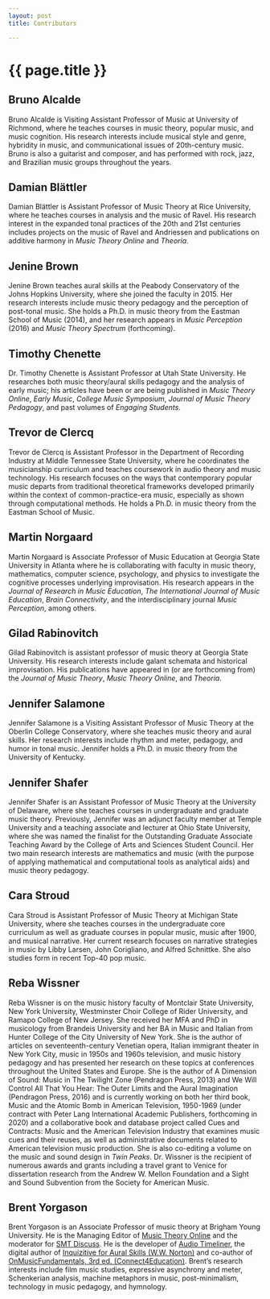 ```yaml
---
layout: post
title: Contributors

---
```


{{ page.title }}
================

## Bruno Alcalde

Bruno Alcalde is Visiting Assistant Professor of Music at University of Richmond, where he teaches courses in music theory, popular music, and music cognition. His research interests include musical style and genre, hybridity in music, and communicational issues of 20th-century music. Bruno is also a guitarist and composer, and has performed with rock, jazz, and Brazilian music groups throughout the years.

## Damian Blättler

Damian Blättler is Assistant Professor of Music Theory at Rice University, where he teaches courses in analysis and the music of Ravel. His research interest in the expanded tonal practices of the 20th and 21st centuries includes projects on the music of Ravel and Andriessen and publications on additive harmony in *Music Theory Online* and *Theoria*.

## Jenine Brown

Jenine Brown teaches aural skills at the Peabody Conservatory of the Johns Hopkins University, where she joined the faculty in 2015. Her research interests include music theory pedagogy and the perception of post-tonal music. She holds a Ph.D. in music theory from the Eastman School of Music (2014), and her research appears in *Music Perception* (2016) and *Music Theory Spectrum* (forthcoming).

## Timothy Chenette

Dr. Timothy Chenette is Assistant Professor at Utah State University. He researches both music theory/aural skills pedagogy and the analysis of early music; his articles have been or are being published in *Music Theory Online*, *Early Music*, *College Music Symposium*, *Journal of Music Theory Pedagogy*, and past volumes of *Engaging Students*.

## Trevor de Clercq

Trevor de Clercq is Assistant Professor in the Department of Recording Industry at Middle Tennessee State University, where he coordinates the musicianship curriculum and teaches coursework in audio theory and music technology. His research focuses on the ways that contemporary popular music departs from traditional theoretical frameworks developed primarily within the context of common-practice-era music, especially as shown through computational methods. He holds a Ph.D. in music theory from the Eastman School of Music.

## Martin Norgaard

Martin Norgaard is Associate Professor of Music Education at Georgia State University in Atlanta where he is collaborating with faculty in music theory, mathematics, computer science, psychology, and physics to investigate the cognitive processes underlying improvisation. His research appears in the *Journal of Research in Music Education*, *The International Journal of Music Education*, *Brain Connectivity*, and the interdisciplinary journal *Music Perception*, among others.

## Gilad Rabinovitch

Gilad Rabinovitch is assistant professor of music theory at Georgia State University. His research interests include galant schemata and historical improvisation. His publications have appeared in (or are forthcoming from) the *Journal of Music Theory*, *Music Theory Online*, and *Theoria*.

## Jennifer Salamone

Jennifer Salamone is a Visiting Assistant Professor of Music Theory at the Oberlin College Conservatory, where she teaches music theory and aural skills. Her research interests include rhythm and meter, pedagogy, and humor in tonal music. Jennifer holds a Ph.D. in music theory from the University of Kentucky.

## Jennifer Shafer

Jennifer Shafer is an Assistant Professor of Music Theory at the University of Delaware, where she teaches courses in undergraduate and graduate music theory. Previously, Jennifer was an adjunct faculty member at Temple University and a teaching associate and lecturer at Ohio State University, where she was named the finalist for the Outstanding Graduate Associate Teaching Award by the College of Arts and Sciences Student Council. Her two main research interests are mathematics and music (with the purpose of applying mathematical and computational tools as analytical aids) and music theory pedagogy.

## Cara Stroud

Cara Stroud is Assistant Professor of Music Theory at Michigan State University, where she teaches courses in the undergraduate core curriculum as well as graduate courses in popular music, music after 1900, and musical narrative. Her current research focuses on narrative strategies in music by Libby Larsen, John Corigliano, and Alfred Schnittke. She also studies form in recent Top-40 pop music.

## Reba Wissner

Reba Wissner is on the music history faculty of Montclair State University, New York University, Westminster Choir College of Rider University, and Ramapo College of New Jersey. She received her MFA and PhD in musicology from Brandeis University and her BA in Music and Italian from Hunter College of the City University of New York. She is the author of articles on seventeenth-century Venetian opera, Italian immigrant theater in New York City, music in 1950s and 1960s television, and music history pedagogy and has presented her research on these topics at conferences throughout the United States and Europe. She is the author of A Dimension of Sound: Music in The Twilight Zone (Pendragon Press, 2013) and We Will Control All That You Hear: The Outer Limits and the Aural Imagination (Pendragon Press, 2016) and is currently working on both her third book, Music and the Atomic Bomb in American Television, 1950-1969 (under contract with Peter Lang International Academic Publishers, forthcoming in 2020) and a collaborative book and database project called Cues and Contracts: Music and the American Television Industry that examines music cues and their reuses, as well as administrative documents related to American television music production. She is also co-editing a volume on the music and sound design in *Twin Peaks*. Dr. Wissner is the recipient of numerous awards and grants including a travel grant to Venice for dissertation research from the Andrew W. Mellon Foundation and a Sight and Sound Subvention from the Society for American Music.

## Brent Yorgason

Brent Yorgason is an Associate Professor of music theory at Brigham Young University. He is the Managing Editor of [Music Theory Online](http://www.mtosmt.org/) and the moderator for [SMT Discuss](https://discuss.societymusictheory.org/). He is the developer of [Audio Timeliner](http://www.singanewsong.org/audiotimeliner/), the digital author of [Inquizitive for Aural Skills (W.W. Norton)](https://digital.wwnorton.com/auralskillsiq) and co-author of [OnMusicFundamentals, 3rd ed. (Connect4Education)](https://store.connect4education.com/product/onmusic-fundamentals-third-edition/). Brent’s research interests include film music studies, expressive asynchrony and meter, Schenkerian analysis, machine metaphors in music, post-minimalism, technology in music pedagogy, and hymnology.
